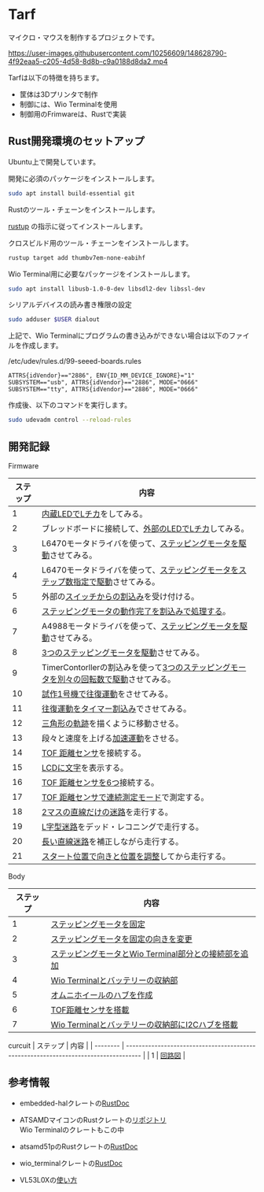 # Tarf

マイクロ・マウスを制作するプロジェクトです。

https://user-images.githubusercontent.com/10256609/148628790-4f92eaa5-c205-4d58-8d8b-c9a0188d8da2.mp4

Tarfは以下の特徴を持ちます。

* 筐体は3Dプリンタで制作
* 制御には、Wio Terminalを使用
* 制御用のFrimwareは、Rustで実装

## Rust開発環境のセットアップ

Ubuntu上で開発しています。

開発に必須のパッケージをインストールします。

```bash
sudo apt install build-essential git
```

Rustのツール・チェーンをインストールします。

[rustup](https://rustup.rs/) の指示に従ってインストールします。


クロスビルド用のツール・チェーンをインストールします。

```bash
rustup target add thumbv7em-none-eabihf
```

Wio Terminal用に必要なパッケージをインストールします。

```bash
sudo apt install libusb-1.0-0-dev libsdl2-dev libssl-dev
```

シリアルデバイスの読み書き権限の設定

```bash
sudo adduser $USER dialout
```

上記で、Wio Terminalにプログラムの書き込みができない場合は以下のファイルを作成します。

/etc/udev/rules.d/99-seeed-boards.rules
```
ATTRS{idVendor}=="2886", ENV{ID_MM_DEVICE_IGNORE}="1"
SUBSYSTEM=="usb", ATTRS{idVendor}=="2886", MODE="0666"
SUBSYSTEM=="tty", ATTRS{idVendor}=="2886", MODE="0666"
```

作成後、以下のコマンドを実行します。

```bash
sudo udevadm control --reload-rules
```

## 開発記録

Firmware

| ステップ | 内容                                                                                |
| -------- | ----------------------------------------------------------------------------------- |
| 1        | [内蔵LEDでLチカ](./firmware/l-chika)をしてみる。                                    |
| 2        | ブレッドボードに接続して、[外部のLEDでLチカ](./firmware/l-chika-external)してみる。 | 
| 3        | L6470モータドライバを使って、[ステッピングモータを駆動](./firmware/stepper-motor)させてみる。|
| 4        | L6470モータドライバを使って、[ステッピングモータをステップ数指定で駆動](./firmware/stepper-motor-count)させてみる。|
| 5        | 外部の[スイッチからの割込み](./firmware/interrupt-external)を受け付ける。           |
| 6        | [ステッピングモータの動作完了を割込みで処理する](./firmware/stepper-motor-interrupt)。 |
| 7        | A4988モータドライバを使って、[ステッピングモータを駆動](./firmware/stepper-motor-a4988)させてみる。 |
| 8        | [3つのステッピングモータを駆動](./firmware/stepper-motor-a4988-3motor)させてみる。 |
| 9        | TimerContorllerの割込みを使って[3つのステッピングモータを別々の回転数で駆動](./firmware/stepper-motor-a4988-timer)させてみる。 |
| 10       | [試作1号機で往復運動](./firmware/reciprocating-motion)をさせてみる。                |
| 11       | [往復運動をタイマー割込み](./firmware/reciprocating-timer)でさせてみる。            |
| 12       | [三角形の軌跡](./firmware/triangle-motion)を描くように移動させる。                  |
| 13       | 段々と速度を上げる[加速運動](./firmware/accelaration)をさせる。                     |
| 14       | [TOF 距離センサ](./firmware/tof-sensor/)を接続する。                                |
| 15       | [LCDに文字](./firmware/lcd-display/)を表示する。                                    |
| 16       | [TOF 距離センサを6つ](./firmware/tof-sensor-hub-6/)接続する。                       |
| 17       | [TOF 距離センサで連続測定モード](./firmware/tof-sensor-interrupt/)で測定する。      |
| 18       | [2マスの直線だけの迷路](./firmware/straight-line-maze/)を走行する。                 |
| 19       | [L字型迷路](./firmware/l-shaped-maze/)をデッド・レコニングで走行する。              |
| 20       | [長い直線迷路](./firmware/long-strait-maze/)を補正しながら走行する。                |
| 21       | [スタート位置で向きと位置を調整](./firmware/adjust-position/)してから走行する。     |


Body

| ステップ | 内容                                                                                |
| -------- | ----------------------------------------------------------------------------------- |
| 1        | [ステッピングモータを固定](./cad/core1_3_motor)                                     |
| 2        | [ステッピングモータを固定の向きを変更](./cad/core1_3_motor2)                        |
| 3        | [ステッピングモータとWio Terminal部分との接続部を追加](./cad/core1_3_motor3)        |
| 4        | [Wio Terminalとバッテリーの収納部](./cad/core2)                                     |
| 5        | [オムニホイールのハブを作成](./cad/wheel_hub)                                       |
| 6        | [TOF距離センサを搭載](./cad/core1_motor_sensor_4)                                   |
| 7        | [Wio Terminalとバッテリーの収納部にI2Cハブを搭載](./cad/core2_3)                    |


curcuit
| ステップ | 内容                                                                                |
| -------- | ----------------------------------------------------------------------------------- |
| 1 | [回路図](./circuit/universal_board_both.svg)  |

## 参考情報

* embedded-halクレートの[RustDoc](https://docs.rs/embedded-hal/0.2.6/embedded_hal/)
* ATSAMDマイコンのRustクレートの[リポジトリ](https://github.com/atsamd-rs/atsamd)  
  Wio Terminalのクレートもこの中
* atsamd51pのRustクレートの[RustDoc](https://docs.rs/atsamd51p/0.9.0/atsamd51p/)
* wio_terminalクレートの[RustDoc](https://docs.rs/wio_terminal/0.3.0/wio_terminal/)

* VL53L0Xの[使い方](./docs/VL53L0X.md)
